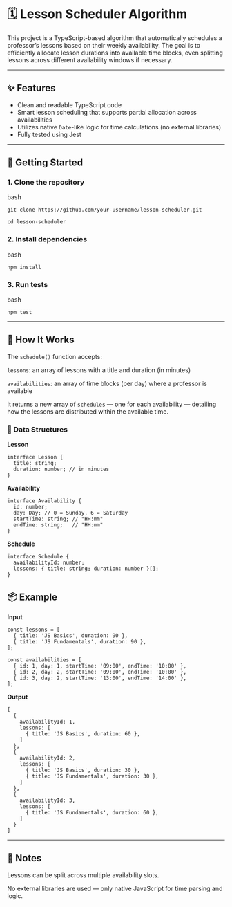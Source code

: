 # 🗓️ Lesson Scheduler Algorithm

This project is a TypeScript-based algorithm that automatically schedules a professor’s lessons based on their weekly availability. The goal is to efficiently allocate lesson durations into available time blocks, even splitting lessons across different availability windows if necessary.

---

## ✨ Features

- Clean and readable TypeScript code
- Smart lesson scheduling that supports partial allocation across availabilities
- Utilizes native `Date`-like logic for time calculations (no external libraries)
- Fully tested using Jest

---

## 🚀 Getting Started

### 1. Clone the repository

bash

```
git clone https://github.com/your-username/lesson-scheduler.git

cd lesson-scheduler
```
### 2. Install dependencies

bash
```
npm install
```
### 3. Run tests

bash
```
npm test
```
---

## 🧠 How It Works
The `schedule()` function accepts:

`lessons`: an array of lessons with a title and duration (in minutes)

`availabilities`: an array of time blocks (per day) where a professor is available

It returns a new array of `schedules` — one for each availability — detailing how the lessons are distributed within the available time.

### 📘 Data Structures

**Lesson**
```
interface Lesson {
  title: string;
  duration: number; // in minutes
}
```
**Availability**
```
interface Availability {
  id: number;
  day: Day; // 0 = Sunday, 6 = Saturday
  startTime: string; // "HH:mm"
  endTime: string;   // "HH:mm"
}
```
**Schedule**
```
interface Schedule {
  availabilityId: number;
  lessons: { title: string; duration: number }[];
}
```
## 📦 Example

**Input**
```
const lessons = [
  { title: 'JS Basics', duration: 90 },
  { title: 'JS Fundamentals', duration: 90 },
];

const availabilities = [
  { id: 1, day: 1, startTime: '09:00', endTime: '10:00' },
  { id: 2, day: 2, startTime: '09:00', endTime: '10:00' },
  { id: 3, day: 2, startTime: '13:00', endTime: '14:00' },
];
```
**Output**
```
[
  {
    availabilityId: 1,
    lessons: [
      { title: 'JS Basics', duration: 60 },
    ]
  },
  {
    availabilityId: 2,
    lessons: [
      { title: 'JS Basics', duration: 30 },
      { title: 'JS Fundamentals', duration: 30 },
    ]
  },
  {
    availabilityId: 3,
    lessons: [
      { title: 'JS Fundamentals', duration: 60 },
    ]
  }
]
```
---

## 📌 Notes

Lessons can be split across multiple availability slots.

No external libraries are used — only native JavaScript for time parsing and logic.
